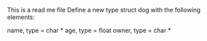 This is a read me file
Define a new type struct dog with the following elements:

name, type = char *
age, type = float
owner, type = char *
